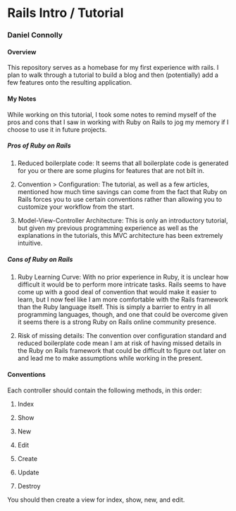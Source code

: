 # Rails Intro / Tutorial

### Daniel Connolly

#### Overview

This repository serves as a homebase for my first experience with rails. I plan to walk through a tutorial to build a blog and then (potentially) add a few features onto the resulting application.

#### My Notes

While working on this tutorial, I took some notes to remind myself of the pros and cons that I saw in working with Ruby on Rails to jog my memory if I choose to use it in future projects.

##### Pros of Ruby on Rails

1. Reduced boilerplate code: It seems that all boilerplate code is generated for you or there are some plugins for features that are not bilt in.

2. Convention > Configuration: The tutorial, as well as a few articles, mentioned how much time savings can come from the fact that Ruby on Rails forces you to use certain conventions rather than allowing you to customize your workflow from the start.

3. Model-View-Controller Architecture: This is only an introductory tutorial, but given my previous programming experience as well as the explanations in the tutorials, this MVC architecture has been extremely intuitive.

##### Cons of Ruby on Rails

1. Ruby Learning Curve: With no prior experience in Ruby, it is unclear how difficult it would be to perform more intricate tasks. Rails seems to have come up with a good deal of convention that would make it easier to learn, but I now feel like I am more comfortable with the Rails framework than the Ruby language itself. This is simply a barrier to entry in all programming languages, though, and one that could be overcome given it seems there is a strong Ruby on Rails online community presence.

2. Risk of missing details: The convention over configuration standard and reduced boilerplate code mean I am at risk of having missed details in the Ruby on Rails framework that could be difficult to figure out later on and lead me to make assumptions while working in the present.


#### Conventions

Each controller should contain the following methods, in this order:

1. Index

2. Show

3. New

4. Edit

5. Create

6. Update

7. Destroy

You should then create a view for index, show, new, and edit.